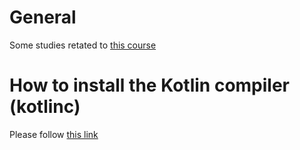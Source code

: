 # General

Some studies retated to [this course](https://www.udemy.com/course/kotlin-for-beginners/)


# How to install the Kotlin compiler (kotlinc)

Please follow [this link](https://www.udemy.com/course/kotlin-for-beginners/)